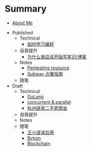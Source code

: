 # Summary

* [About Me](README.md)
- Published
    - Technical
        + [如何学习编程](technical/programming.md)
    - 自我提升
        + [为什么我应该开始写笔记/博客](life-hack/hello-blog.md)
    - Notes
        + [Pentesting resource](notes/pres.md)
        + [Subway 点餐指南](notes/subway.md)
    * 随笔
- Draft
    - Technical
        + [GoLang](technical/golang.md)
        + [concurrent & parallel](technical/concurrent-parallel.md)
        + [杭州链家二手房爬虫](technical/second-hand-house.md)
    - 自我提升
    - Notes
    * 随笔
        - [王小波读后感](mics/wangxiaobo.md)
        - [Bytom](mics/bytom.md)
        - [Blockchain](mics/blockchain.md)